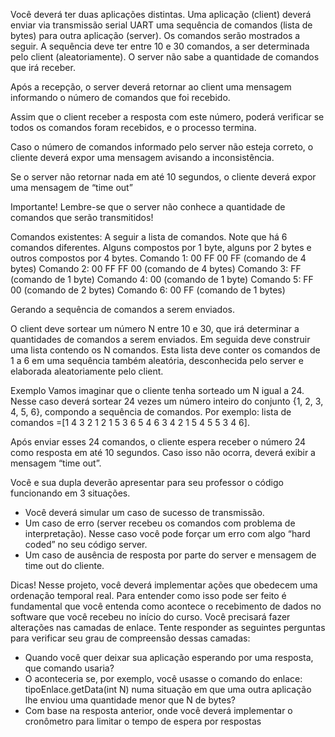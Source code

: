 Você deverá ter duas aplicações distintas. Uma aplicação (client) deverá enviar via transmissão serial UART uma 
sequência de comandos (lista de bytes) para outra aplicação (server). Os comandos serão mostrados a seguir.
A sequência deve ter entre 10 e 30 comandos, a ser determinada pelo client (aleatoriamente). O server não sabe a 
quantidade de comandos que irá receber.

Após a recepção, o server deverá retornar ao client uma mensagem informando o número de comandos que foi 
recebido.

Assim que o client receber a resposta com este número, poderá verificar se todos os comandos foram recebidos, e o 
processo termina.

Caso o número de comandos informado pelo server não esteja correto, o cliente deverá expor uma mensagem 
avisando a inconsistência.

Se o server não retornar nada em até 10 segundos, o cliente deverá expor uma mensagem de “time out”

Importante! Lembre-se que o server não conhece a quantidade de comandos que serão transmitidos!

Comandos existentes:
A seguir a lista de comandos. Note que há 6 comandos diferentes. Alguns compostos por 1 byte, alguns por 2 bytes e 
outros compostos por 4 bytes.
Comando 1: 00 FF 00 FF (comando de 4 bytes)
Comando 2: 00 FF FF 00 (comando de 4 bytes)
Comando 3: FF (comando de 1 byte)
Comando 4: 00 (comando de 1 byte)
Comando 5: FF 00 (comando de 2 bytes) 
Comando 6: 00 FF (comando de 1 bytes) 
 
Gerando a sequência de comandos a serem enviados.

O client deve sortear um número N entre 10 e 30, que irá determinar a quantidades de comandos a serem 
enviados. Em seguida deve construir uma lista contendo os N comandos. Esta lista deve conter os comandos de 1 a 6 
em uma sequência também aleatória, desconhecida pelo server e elaborada aleatoriamente pelo client. 

Exemplo
Vamos imaginar que o cliente tenha sorteado um N igual a 24. Nesse caso deverá sortear 24 vezes um número 
inteiro do conjunto {1, 2, 3, 4, 5, 6}, compondo a sequência de comandos. Por exemplo: lista de comandos =[1 4 3 2 1 
2 1 5 3 6 5 4 6 3 4 2 1 5 4 5 5 3 4 6].

Após enviar esses 24 comandos, o cliente espera receber o número 24 como resposta em até 10 segundos. Caso isso 
não ocorra, deverá exibir a mensagem “time out”.

Você e sua dupla deverão apresentar para seu professor o código funcionando em 3 situações.
 - Você deverá simular um caso de sucesso de transmissão.
 - Um caso de erro (server recebeu os comandos com problema de interpretação). Nesse caso você pode forçar um 
   erro com algo “hard coded” no seu código server.
 - Um caso de ausência de resposta por parte do server e mensagem de time out do cliente. 

Dicas!
Nesse projeto, você deverá implementar ações que obedecem uma ordenação temporal real. Para entender como 
isso pode ser feito é fundamental que você entenda como acontece o recebimento de dados no software que você
recebeu no início do curso. Você precisará fazer alterações nas camadas de enlace. Tente responder as seguintes 
perguntas para verificar seu grau de compreensão dessas camadas:
- Quando você quer deixar sua aplicação esperando por uma resposta, que comando usaria?
- O aconteceria se, por exemplo, você usasse o comando do enlace: tipoEnlace.getData(int N) numa situação em
que uma outra aplicação lhe enviou uma quantidade menor que N de bytes?
- Com base na resposta anterior, onde você deverá implementar o cronômetro para limitar o tempo de espera por 
respostas